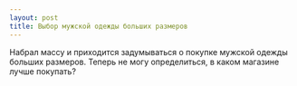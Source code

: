 ```yaml
---
layout: post 
title: Выбор мужской одежды больших размеров 
--- 
```

Набрал массу и приходится задумываться о покупке мужской одежды больших размеров. Теперь не могу определиться, в каком магазине лучше покупать?
